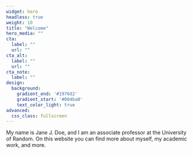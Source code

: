 ```yaml
---
widget: hero
headless: true
weight: 10
title: "Welcome"
hero_media: ""
cta:
  label: ""
  url: ""
cta_alt:
  label: ""
  url: ""
cta_note:
  label: ""
design:
  background:
    gradient_end: '#1976d2'
    gradient_start: '#004ba0'
    text_color_light: true
advanced:
  css_class: fullscreen
---
```


My name is Jane J. Doe, and I am an associate professor at the University of Random. On this website you can find more about myself, my academic work, and more.
